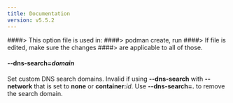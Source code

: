 ```yaml
---
title: Documentation
version: v5.5.2
---
```


####> This option file is used in:
####>   podman create, run
####> If file is edited, make sure the changes
####> are applicable to all of those.
#### **--dns-search**=*domain*

Set custom DNS search domains. Invalid if using **--dns-search** with **--network** that is set to **none** or **container:**_id_.
Use **--dns-search=.** to remove the search domain.
